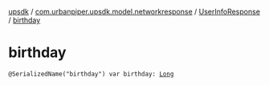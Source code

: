 [upsdk](../../index.md) / [com.urbanpiper.upsdk.model.networkresponse](../index.md) / [UserInfoResponse](index.md) / [birthday](./birthday.md)

# birthday

`@SerializedName("birthday") var birthday: `[`Long`](https://kotlinlang.org/api/latest/jvm/stdlib/kotlin/-long/index.html)